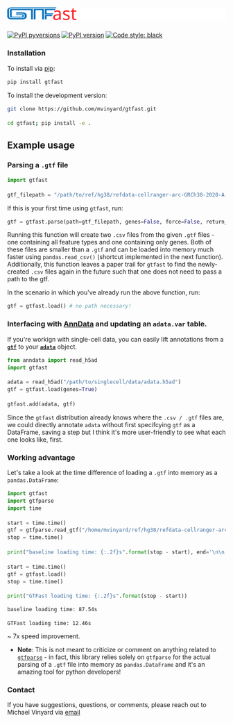 # ![GTFast-logo](/docs/img/GTFast.logo.svg)

[![PyPI pyversions](https://img.shields.io/pypi/pyversions/gtfast.svg)](https://pypi.python.org/pypi/gtfast/)
[![PyPI version](https://badge.fury.io/py/gtfast.svg)](https://badge.fury.io/py/gtfast)
[![Code style: black](https://img.shields.io/badge/code%20style-black-000000.svg)](https://github.com/psf/black)

### Installation

To install via [pip](https://pypi.org/project/gtfast):
```BASH
pip install gtfast
```

To install the development version: 
```BASH
git clone https://github.com/mvinyard/gtfast.git

cd gtfast; pip install -e .
```

## Example usage

### Parsing a `.gtf` file
```python
import gtfast

gtf_filepath = "/path/to/ref/hg38/refdata-cellranger-arc-GRCh38-2020-A-2.0.0/genes/genes.gtf"

```

If this is your first time using `gtfast`, run:
```python
gtf = gtfast.parse(path=gtf_filepath, genes=False, force=False, return_gtf=True)
```
Running this function will create two `.csv` files from the given `.gtf` files - one containing all feature types and one containing only genes. Both of these files are smaller than a `.gtf` and can be loaded into memory much faster using `pandas.read_csv()` (shortcut implemented in the next function). Additionally, this function leaves a paper trail for `gtfast` to find the newly-created `.csv` files again in the future such that one does not need to pass a path to the gtf. 

In the scenario in which you've already run the above function, run:
```python
gtf = gtfast.load() # no path necessary! 
```

### Interfacing with [AnnData](https://anndata.readthedocs.io/en/stable/) and updating an `adata.var` table. 

If you're workign with single-cell data, you can easily lift annotations from a **[`gtf`](https://en.wikipedia.org/wiki/Gene_transfer_format)** to your **[`adata`](https://anndata.readthedocs.io/en/stable/)** object. 

```python
from anndata import read_h5ad
import gtfast

adata = read_h5ad("/path/to/singlecell/data/adata.h5ad")
gtf = gtfast.load(genes=True)

gtfast.add(adata, gtf)
```

Since the `gtfast` distribution already knows where the `.csv / .gtf` files are, we could directly annotate `adata` without first specifcying `gtf` as a DataFrame, saving a step but I think it's more user-friendly to see what each one looks like, first. 


### Working advantage

Let's take a look at the time difference of loading a `.gtf` into memory as a `pandas.DataFrame`: 

```python
import gtfast
import gtfparse
import time

start = time.time()
gtf = gtfparse.read_gtf("/home/mvinyard/ref/hg38/refdata-cellranger-arc-GRCh38-2020-A-2.0.0/genes/genes.gtf")
stop = time.time()

print("baseline loading time: {:.2f}s".format(stop - start), end='\n\n')

start = time.time()
gtf = gtfast.load()
stop = time.time()

print("GTFast loading time: {:.2f}s".format(stop - start))
```
```
baseline loading time: 87.54s

GTFast loading time: 12.46s
```
~ 7x speed improvement. 

* **Note**: This is not meant to criticize or comment on anything related to [`gtfparse`](https://github.com/openvax/gtfparse) - in fact, this library relies solely on `gtfparse` for the actual parsing of a `.gtf` file into memory as `pandas.DataFrame` and it's an amazing tool for python developers!

### Contact

If you have suggestions, questions, or comments, please reach out to Michael Vinyard via [email](mailto:mvinyard@broadinstitute.org)
